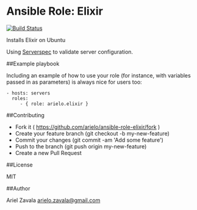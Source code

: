 # Ansible Role: Elixir
[![Build Status](https://travis-ci.org/arielo/ansible-role-elixir.svg)](https://travis-ci.org/arielo/ansible-role-elixir)

Installs Elixir on Ubuntu

Using [Serverspec](http://serverspec.org/) to validate server configuration.

##Example playbook

Including an example of how to use your role (for instance, with variables passed in as parameters) is always nice for users too:

```
- hosts: servers
  roles:
     - { role: arielo.elixir }
```

##Contributing

- Fork it ( https://github.com/arielo/ansible-role-elixir/fork )
- Create your feature branch (git checkout -b my-new-feature)
- Commit your changes (git commit -am 'Add some feature')
- Push to the branch (git push origin my-new-feature)
- Create a new Pull Request

##License

MIT

##Author

Ariel Zavala <arielo.zavala@gmail.com>
